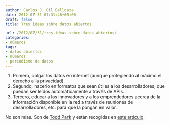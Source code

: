 ```yaml
---
author: Carlos J. Gil Bellosta
date: 2012-07-31 07:31:48+00:00
draft: false
title: Tres ideas sobre datos abiertos

url: /2012/07/31/tres-ideas-sobre-datos-abiertos/
categories:
- números
tags:
- datos abiertos
- números
- periodismo de datos
---
```


1. Primero, colgar los datos en internet (aunque protegiendo al máximo el derecho a la privacidad).
2. Segundo, hacerlo en formatos que sean útiles a los desarrolladores, que puedan ser leídos automáticamente a través de APIs.
3. Tercero, educar a los innovadores y a los emprendedores acerca de la información disponible en la red a través de reuniones de desarrolladores, etc. para que la pongan en valor.

No son mías. Son de [Todd Park](http://en.wikipedia.org/wiki/Todd_Park) y están recogidas en [este artículo](https://www.mckinseyquarterly.com/Unleashing_governments_innovation_mojo_An_interview_with_the_US_chief_technology_officer_2977).
